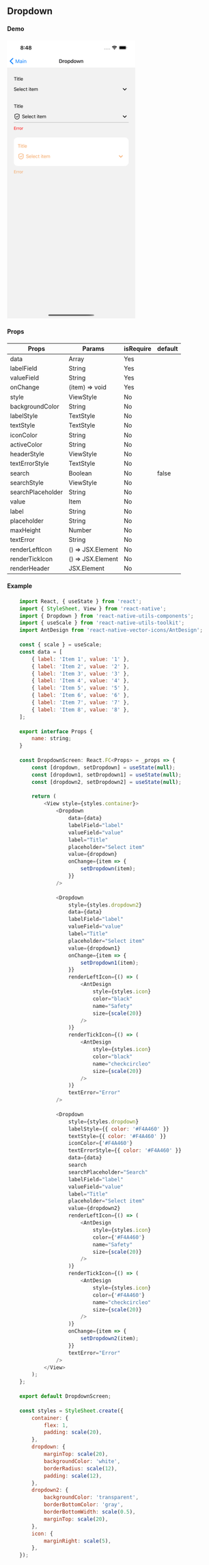## Dropdown
#### Demo
![](https://github.com/hoaphantn7604/file-upload/blob/master/document/component/dropdown.png)

#### Props
| Props              | Params               | isRequire | default          |
| ------------------ | -------------------- | --------- | ---------------- |
| data               | Array                | Yes       |                  |
| labelField         | String               | Yes       |                  |
| valueField         | String               | Yes       |                  |
| onChange           | (item) => void       | Yes       |                  |
| style              | ViewStyle            | No        |                  |
| backgroundColor    | String               | No        |                  |
| labelStyle         | TextStyle            | No        |                  |
| textStyle          | TextStyle            | No        |                  |
| iconColor          | String               | No        |                  |
| activeColor        | String               | No        |                  |
| headerStyle        | ViewStyle            | No        |                  |
| textErrorStyle     | TextStyle            | No        |                  |
| search             | Boolean              | No        | false            |
| searchStyle        | ViewStyle            | No        |                  |
| searchPlaceholder  | String               | No        |                  |
| value              | Item                 | No        |                  |
| label              | String               | No        |                  |
| placeholder        | String               | No        |                  |
| maxHeight          | Number               | No        |                  |
| textError          | String               | No        |                  |
| renderLeftIcon     | () => JSX.Element    | No        |                  |
| renderTickIcon     | () => JSX.Element    | No        |                  |
| renderHeader       | JSX.Element          | No        |                  |

#### Example
```js
    import React, { useState } from 'react';
    import { StyleSheet, View } from 'react-native';
    import { Dropdown } from 'react-native-utils-components';
    import { useScale } from 'react-native-utils-toolkit';
    import AntDesign from 'react-native-vector-icons/AntDesign';

    const { scale } = useScale;
    const data = [
        { label: 'Item 1', value: '1' },
        { label: 'Item 2', value: '2' },
        { label: 'Item 3', value: '3' },
        { label: 'Item 4', value: '4' },
        { label: 'Item 5', value: '5' },
        { label: 'Item 6', value: '6' },
        { label: 'Item 7', value: '7' },
        { label: 'Item 8', value: '8' },
    ];

    export interface Props {
        name: string;
    }

    const DropdownScreen: React.FC<Props> = _props => {
        const [dropdown, setDropdown] = useState(null);
        const [dropdown1, setDropdown1] = useState(null);
        const [dropdown2, setDropdown2] = useState(null);

        return (
            <View style={styles.container}>
                <Dropdown
                    data={data}
                    labelField="label"
                    valueField="value"
                    label="Title"
                    placeholder="Select item"
                    value={dropdown}
                    onChange={item => {
                        setDropdown(item);
                    }}
                />

                <Dropdown
                    style={styles.dropdown2}
                    data={data}
                    labelField="label"
                    valueField="value"
                    label="Title"
                    placeholder="Select item"
                    value={dropdown1}
                    onChange={item => {
                        setDropdown1(item);
                    }}
                    renderLeftIcon={() => (
                        <AntDesign
                            style={styles.icon}
                            color="black"
                            name="Safety"
                            size={scale(20)}
                        />
                    )}
                    renderTickIcon={() => (
                        <AntDesign
                            style={styles.icon}
                            color="black"
                            name="checkcircleo"
                            size={scale(20)}
                        />
                    )}
                    textError="Error"
                />

                <Dropdown
                    style={styles.dropdown}
                    labelStyle={{ color: '#F4A460' }}
                    textStyle={{ color: '#F4A460' }}
                    iconColor={'#F4A460'}
                    textErrorStyle={{ color: '#F4A460' }}
                    data={data}
                    search
                    searchPlaceholder="Search"
                    labelField="label"
                    valueField="value"
                    label="Title"
                    placeholder="Select item"
                    value={dropdown2}
                    renderLeftIcon={() => (
                        <AntDesign
                            style={styles.icon}
                            color={'#F4A460'}
                            name="Safety"
                            size={scale(20)}
                        />
                    )}
                    renderTickIcon={() => (
                        <AntDesign
                            style={styles.icon}
                            color={'#F4A460'}
                            name="checkcircleo"
                            size={scale(20)}
                        />
                    )}
                    onChange={item => {
                        setDropdown2(item);
                    }}
                    textError="Error"
                />
            </View>
        );
    };

    export default DropdownScreen;

    const styles = StyleSheet.create({
        container: {
            flex: 1,
            padding: scale(20),
        },
        dropdown: {
            marginTop: scale(20),
            backgroundColor: 'white',
            borderRadius: scale(12),
            padding: scale(12),
        },
        dropdown2: {
            backgroundColor: 'transparent',
            borderBottomColor: 'gray',
            borderBottomWidth: scale(0.5),
            marginTop: scale(20),
        },
        icon: {
            marginRight: scale(5),
        },
    });
```